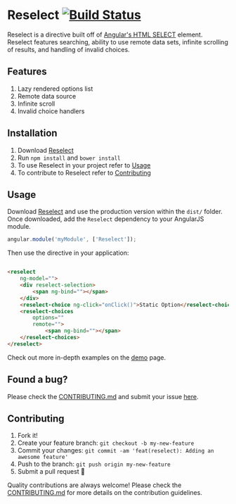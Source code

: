 # Reselect [![Build Status](https://travis-ci.org/reselect/Reselect.svg?branch=master)](https://travis-ci.org/reselect/Reselect)

Reselect is a directive built off of [Angular's HTML SELECT](https://docs.angularjs.org/api/ng/directive/select) element. Reselect features searching, ability to use remote data sets, infinite scrolling of results, and handling of invalid choices.

## Features
1. Lazy rendered options list
2. Remote data source
3. Infinite scroll
4. Invalid choice handlers

## Installation

1. Download [Reselect](https://github.com/reselect/Reselect)
2. Run `npm install` and `bower install`
3. To use Reselect in your project refer to [Usage](#usage)
4. To contribute to Reselect refer to [Contributing](#contributing)

## Usage
Download [Reselect](https://github.com/reselect/Reselect) and use the production version within the `dist/` folder. Once downloaded, add the `Reselect` dependency to your AngularJS module.

```js
angular.module('myModule', ['Reselect']);
```

Then use the directive in your application:
````html

<reselect
    ng-model="">
    <div reselect-selection>
        <span ng-bind=""></span>
    </div>
    <reselect-choice ng-click="onClick()">Static Option</reselect-choice>
    <reselect-choices
        options=""
        remote="">
            <span ng-bind=""></span>
    </reselect-choices>
</reselect>

````

Check out more in-depth examples on the [demo](http://reselect.github.io/Reselect/) page.


## Found a bug?

Please check the [CONTRIBUTING.md](CONTRIBUTING.md) and submit your issue [here](https://github.com/reselect/Reselect/issues/new).

## Contributing

1. Fork it!
2. Create your feature branch: `git checkout -b my-new-feature`
3. Commit your changes: `git commit -am 'feat(reselect): Adding an awesome feature'`
4. Push to the branch: `git push origin my-new-feature`
5. Submit a pull request :rocket:

Quality contributions are always welcome! Please check the [CONTRIBUTING.md](CONTRIBUTING.md) for more details on the contribution guidelines.
